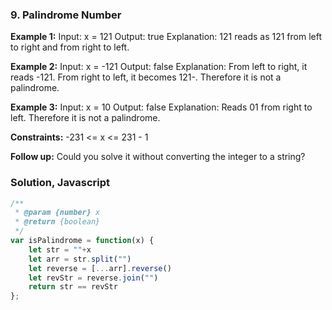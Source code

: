 ### 9. Palindrome Number

**Example 1:**
Input: x = 121
Output: true
Explanation: 121 reads as 121 from left to right and from right to left.

**Example 2:**
Input: x = -121
Output: false
Explanation: From left to right, it reads -121. From right to left, it becomes 121-. Therefore it is not a palindrome.

**Example 3:**
Input: x = 10
Output: false
Explanation: Reads 01 from right to left. Therefore it is not a palindrome.

**Constraints:**
-231 <= x <= 231 - 1

**Follow up:** Could you solve it without converting the integer to a string?

### Solution, Javascript
```javascript
/**
 * @param {number} x
 * @return {boolean}
 */
var isPalindrome = function(x) {
    let str = ""+x
    let arr = str.split("")
    let reverse = [...arr].reverse()
    let revStr = reverse.join("")
    return str == revStr
};
```